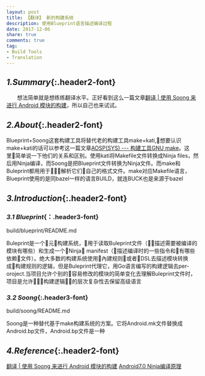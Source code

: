 ```yaml
---
layout: post
title: 【翻译】 新的构建系统
description: 使用Blueprint语言描述编译过程
date: 2017-12-06
share: true
comments: true
tag:
- Build Tools
- Translation
---
```

## *1.Summary*{:.header2-font}
&emsp;&emsp;想法简单就是想练练翻译水平。正好看到这么一篇文章[翻译 | 使用 Soong 来进行 Android 模块的构建](http://www.10tiao.com/html/685/201704/2649516116/1.html)，所以自己也来试试。
## *2.About*{:.header2-font}
Blueprint+Soong这套构建工具将替代老的构建工具make+kati,想要认识make+kati的话可以参考这一篇文章[AOSP(SYS) --- 构建工具GNU make]({{site.baseurl}}/blog/2017-10-22/2017-10-22-aosp-build-tools-gnumake)。这里简单说一下他们的关系和区别。使用kati将Makefile文件转换成Ninja files，然后用Ninja编译，而Soong是把Blueprint文件转换为Ninja文件。而make和Buleprint都用用于解析它们自己的格式文件。make对应Makefile语言，Blueprint使用的是同bazel一样的语言BUILD，就连BUCK也是来源于bazel
## *3.Introduction*{:.header2-font}
### *3.1 Blueprint*{：.header3-font}
build/blueprint/README.md

Buleprint是一个元构建系统，用于读取Buleprint文件（描述需要被编译的模块有哪些）和生成一个Ninja manifest（描述编译时的一些指令和有哪些依赖文件）。绝大多数的构建系统使用內建规则或者DSL去描述模块转换成构建规则的逻辑，但是Buleprint代理它，用Go语言编写的构建逻辑去per-oroject.当项目允许个别的容易修改的模块的简单变化去理解Buleprint文件时，项目是允许构建逻辑的层次复杂性去保留高级语言

### *3.2 Soong*{:.header3-font}
build/soong/README.md

Soong是一种替代基于make构建系统的方案。它将Android.mk文件替换成Android.bp文件，Android.bp文件是一种



## *4.Reference*{:.header2-font}
[翻译 | 使用 Soong 来进行 Android 模块的构建](http://www.10tiao.com/html/685/201704/2649516116/1.html)
[Android7.0 Ninja编译原理](http://blog.csdn.net/chaoy1116/article/details/53063082)
